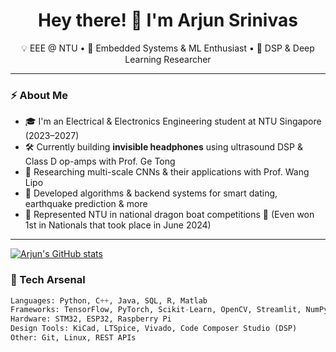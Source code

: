 <h1 align="center">Hey there! 👋 I'm Arjun Srinivas</h1>
<p align="center">
  💡 EEE @ NTU • 🚀 Embedded Systems & ML Enthusiast • 🧠 DSP & Deep Learning Researcher
</p>

---

### ⚡ About Me

- 🎓 I'm an Electrical & Electronics Engineering student at NTU Singapore (2023–2027)
- 🛠 Currently building **invisible headphones** using ultrasound DSP & Class D op-amps with Prof. Ge Tong
- 🧠 Researching multi-scale CNNs & their applications with Prof. Wang Lipo
- 🤖 Developed algorithms & backend systems for smart dating, earthquake prediction & more
- 🐉 Represented NTU in national dragon boat competitions 🥇 (Even won 1st in Nationals that took place in June 2024)

---
[![Arjun's GitHub stats](https://github-readme-stats.vercel.app/api?username=Arjun-2808)](https://github.com/anuraghazra/github-readme-stats)
### 🧰 Tech Arsenal

```python
Languages: Python, C++, Java, SQL, R, Matlab  
Frameworks: TensorFlow, PyTorch, Scikit-Learn, OpenCV, Streamlit, NumPy, Pandas, Matplotlib, Seaborn
Hardware: STM32, ESP32, Raspberry Pi  
Design Tools: KiCad, LTSpice, Vivado, Code Composer Studio (DSP)  
Other: Git, Linux, REST APIs

